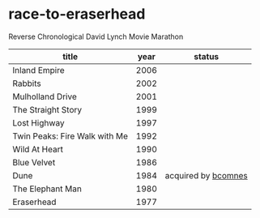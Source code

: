 # race-to-eraserhead

Reverse Chronological David Lynch Movie Marathon

| title | year | status |
| ----- | ---- | ------ |
| Inland Empire | 2006 | |
| Rabbits | 2002 | |
| Mulholland Drive | 2001 | |
| The Straight Story | 1999 | |
| Lost Highway | 1997 | |
| Twin Peaks: Fire Walk with Me | 1992 | |
| Wild At Heart | 1990 | |
| Blue Velvet | 1986 | |
| Dune | 1984 | acquired by [bcomnes](https://github.com/bcomnes) |
| The Elephant Man | 1980 | |
| Eraserhead | 1977 | |
